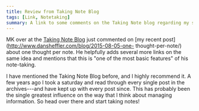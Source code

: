 ```yaml
---
title: Review from Taking Note Blog
tags: [Link, Notetaking]
summary: A link to some comments on the Taking Note blog regarding my setup.
---
```




MK over at the [Taking Note
Blog](http://takingnotenow.blogspot.com/) just commented on [my
recent post](http://www.dansheffler.com/blog/2015-08-05-one-
thought-per-note/) about one thought per note.  He helpfully adds
several more links on the same idea and mentions that this is "one
of the most basic features" of his note-taking.

I have mentioned the Taking Note Blog before, and I highly
recommend it.  A few years ago I took a saturday and read through
every single post in the archives---and have kept up with every
post since.  This has probably been the single greatest influence
on the way that I think about managing information.  So head over
there and start taking notes!